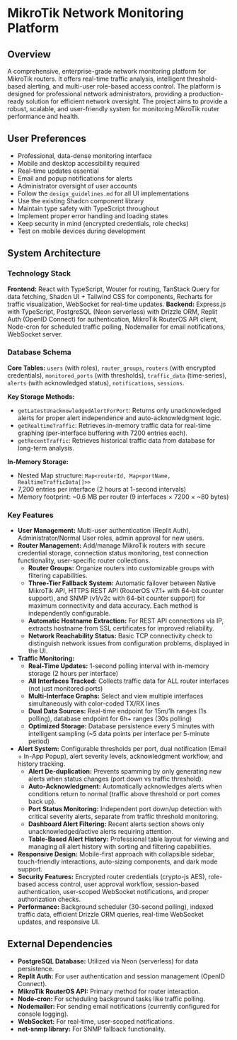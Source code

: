 # MikroTik Network Monitoring Platform

## Overview
A comprehensive, enterprise-grade network monitoring platform for MikroTik routers. It offers real-time traffic analysis, intelligent threshold-based alerting, and multi-user role-based access control. The platform is designed for professional network administrators, providing a production-ready solution for efficient network oversight. The project aims to provide a robust, scalable, and user-friendly system for monitoring MikroTik router performance and health.

## User Preferences
- Professional, data-dense monitoring interface
- Mobile and desktop accessibility required
- Real-time updates essential
- Email and popup notifications for alerts
- Administrator oversight of user accounts
- Follow the `design_guidelines.md` for all UI implementations
- Use the existing Shadcn component library
- Maintain type safety with TypeScript throughout
- Implement proper error handling and loading states
- Keep security in mind (encrypted credentials, role checks)
- Test on mobile devices during development

## System Architecture

### Technology Stack
**Frontend:** React with TypeScript, Wouter for routing, TanStack Query for data fetching, Shadcn UI + Tailwind CSS for components, Recharts for traffic visualization, WebSocket for real-time updates.
**Backend:** Express.js with TypeScript, PostgreSQL (Neon serverless) with Drizzle ORM, Replit Auth (OpenID Connect) for authentication, MikroTik RouterOS API client, Node-cron for scheduled traffic polling, Nodemailer for email notifications, WebSocket server.

### Database Schema
**Core Tables:** `users` (with roles), `router_groups`, `routers` (with encrypted credentials), `monitored_ports` (with thresholds), `traffic_data` (time-series), `alerts` (with acknowledged status), `notifications`, `sessions`.

**Key Storage Methods:**
- `getLatestUnacknowledgedAlertForPort`: Returns only unacknowledged alerts for proper alert independence and auto-acknowledgment logic.
- `getRealtimeTraffic`: Retrieves in-memory traffic data for real-time graphing (per-interface buffering with 7200 entries each).
- `getRecentTraffic`: Retrieves historical traffic data from database for long-term analysis.

**In-Memory Storage:**
- Nested Map structure: `Map<routerId, Map<portName, RealtimeTrafficData[]>>`
- 7,200 entries per interface (2 hours at 1-second intervals)
- Memory footprint: ~0.6 MB per router (9 interfaces × 7200 × ~80 bytes)

### Key Features
-   **User Management:** Multi-user authentication (Replit Auth), Administrator/Normal User roles, admin approval for new users.
-   **Router Management:** Add/manage MikroTik routers with secure credential storage, connection status monitoring, test connection functionality, user-specific router collections.
    -   **Router Groups:** Organize routers into customizable groups with filtering capabilities.
    -   **Three-Tier Fallback System:** Automatic failover between Native MikroTik API, HTTPS REST API (RouterOS v7.1+ with 64-bit counter support), and SNMP (v1/v2c with 64-bit counter support) for maximum connectivity and data accuracy. Each method is independently configurable.
    -   **Automatic Hostname Extraction:** For REST API connections via IP, extracts hostname from SSL certificates for improved reliability.
    -   **Network Reachability Status:** Basic TCP connectivity check to distinguish network issues from configuration problems, displayed in the UI.
-   **Traffic Monitoring:** 
    -   **Real-Time Updates:** 1-second polling interval with in-memory storage (2 hours per interface)
    -   **All Interfaces Tracked:** Collects traffic data for ALL router interfaces (not just monitored ports)
    -   **Multi-Interface Graphs:** Select and view multiple interfaces simultaneously with color-coded TX/RX lines
    -   **Dual Data Sources:** Real-time endpoint for 15m/1h ranges (1s polling), database endpoint for 6h+ ranges (30s polling)
    -   **Optimized Storage:** Database persistence every 5 minutes with intelligent sampling (~5 data points per interface per 5-minute period)
-   **Alert System:** Configurable thresholds per port, dual notification (Email + In-App Popup), alert severity levels, acknowledgment workflow, and history tracking.
    -   **Alert De-duplication:** Prevents spamming by only generating new alerts when status changes (port down vs traffic threshold).
    -   **Auto-Acknowledgment:** Automatically acknowledges alerts when conditions return to normal (traffic above threshold or port comes back up).
    -   **Port Status Monitoring:** Independent port down/up detection with critical severity alerts, separate from traffic threshold monitoring.
    -   **Dashboard Alert Filtering:** Recent alerts section shows only unacknowledged/active alerts requiring attention.
    -   **Table-Based Alert History:** Professional table layout for viewing and managing all alert history with sorting and filtering capabilities.
-   **Responsive Design:** Mobile-first approach with collapsible sidebar, touch-friendly interactions, auto-sizing components, and dark mode support.
-   **Security Features:** Encrypted router credentials (crypto-js AES), role-based access control, user approval workflow, session-based authentication, user-scoped WebSocket notifications, and proper authorization checks.
-   **Performance:** Background scheduler (30-second polling), indexed traffic data, efficient Drizzle ORM queries, real-time WebSocket updates, and responsive UI.

## External Dependencies
-   **PostgreSQL Database:** Utilized via Neon (serverless) for data persistence.
-   **Replit Auth:** For user authentication and session management (OpenID Connect).
-   **MikroTik RouterOS API:** Primary method for router interaction.
-   **Node-cron:** For scheduling background tasks like traffic polling.
-   **Nodemailer:** For sending email notifications (currently configured for console logging).
-   **WebSocket:** For real-time, user-scoped notifications.
-   **net-snmp library:** For SNMP fallback functionality.